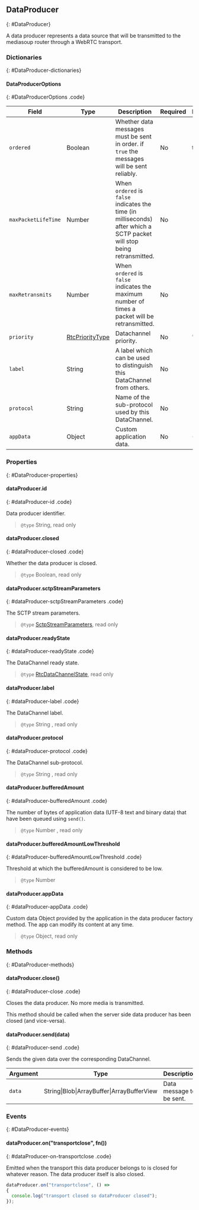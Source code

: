 ## DataProducer
{: #DataProducer}

<section markdown="1">

A data producer represents a data source that will be transmitted to the mediasoup router through a WebRTC transport.

</section>


### Dictionaries
{: #DataProducer-dictionaries}

<section markdown="1">

#### DataProducerOptions
{: #DataProducerOptions .code}

<div markdown="1" class="table-wrapper L3">

Field              | Type    | Description   | Required | Default
------------------ | ------- | ------------- | -------- | ---------
`ordered`          | Boolean | Whether data messages must be sent in order. if `true` the messages will be sent reliably. | No | true
`maxPacketLifeTime`| Number | When `ordered` is `false` indicates the time (in milliseconds) after which a SCTP packet will stop being retransmitted. | No |
`maxRetransmits`| Number | When `ordered` is `false` indicates the maximum number of times a packet will be retransmitted. | No |
`priority`         | [RtcPriorityType](https://www.w3.org/TR/webrtc/#dom-rtcprioritytype) | Datachannel priority. | No | 'low'
`label`            | String | A label which can be used to distinguish this DataChannel from others. | No | `''`
`protocol`         | String | Name of the sub-protocol used by this DataChannel. | No | `''`
`appData`          | Object  | Custom application data. | No | `{ }`

</div>

</section>


### Properties
{: #DataProducer-properties}

<section markdown="1">

#### dataProducer.id
{: #dataProducer-id .code}

Data producer identifier.

> `@type` String, read only

#### dataProducer.closed
{: #dataProducer-closed .code}

Whether the data producer is closed.

> `@type` Boolean, read only

#### dataProducer.sctpStreamParameters
{: #dataProducer-sctpStreamParameters .code}

The SCTP stream parameters.

> `@type` [SctpStreamParameters](/documentation/v3/mediasoup/sctp-parameters/#SctpStreamParameters), read only

#### dataProducer.readyState
{: #dataProducer-readyState .code}

The DataChannel ready state.

> `@type` [RtcDataChannelState](https://www.w3.org/TR/webrtc/#dom-rtcdatachannelstate), read only

#### dataProducer.label
{: #dataProducer-label .code}

The DataChannel label.

> `@type` String , read only

#### dataProducer.protocol
{: #dataProducer-protocol .code}

The DataChannel sub-protocol.

> `@type` String , read only

#### dataProducer.bufferedAmount
{: #dataProducer-bufferedAmount .code}

The number of bytes of application data (UTF-8 text and binary data) that have been queued using `send()`.

> `@type` Number , read only

#### dataProducer.bufferedAmountLowThreshold
{: #dataProducer-bufferedAmountLowThreshold .code}

Threshold at which the bufferedAmount is considered to be low.

> `@type` Number

#### dataProducer.appData
{: #dataProducer-appData .code}

Custom data Object provided by the application in the data producer factory method. The app can modify its content at any time.

> `@type` Object, read only

</section>


### Methods
{: #DataProducer-methods}

<section markdown="1">

#### dataProducer.close()
{: #dataProducer-close .code}

Closes the data producer. No more media is transmitted.

<div markdown="1" class="note">
This method should be called when the server side data producer has been closed (and vice-versa).
</div>

#### dataProducer.send(data)
{: #dataProducer-send .code}

Sends the given data over the corresponding DataChannel.

<div markdown="1" class="table-wrapper L3">

Argument        | Type    | Description | Required | Default 
--------------- | ------- | ----------- | -------- | ----------
`data`         | String\|Blob\|ArrayBuffer\|ArrayBufferView | Data message to be sent. | No |

</div>

</section>


### Events
{: #DataProducer-events}

<section markdown="1">

#### dataProducer.on("transportclose", fn())
{: #dataProducer-on-transportclose .code}

Emitted when the transport this data producer belongs to is closed for whatever reason. The data producer itself is also closed.

```javascript
dataProducer.on("transportclose", () =>
{
  console.log("transport closed so dataProducer closed");
});
```

</section>
